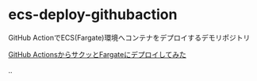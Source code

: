 # ecs-deploy-githubaction

GitHub ActionでECS(Fargate)環境へコンテナをデプロイするデモリポジトリ

[GitHub ActionsからサクッとFargateにデプロイしてみた](https://dev.classmethod.jp/cloud/aws/github-actions-fargate-deploy/)

..
